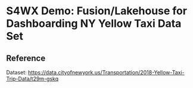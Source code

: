 # S4WX Demo: Fusion/Lakehouse for Dashboarding NY Yellow Taxi Data Set


## Reference
Dataset: https://data.cityofnewyork.us/Transportation/2018-Yellow-Taxi-Trip-Data/t29m-gskq
